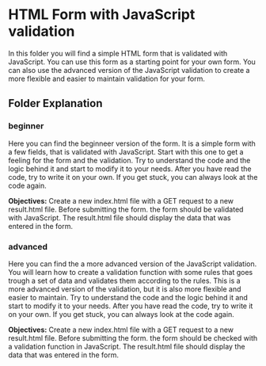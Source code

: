 # HTML Form with JavaScript validation

In this folder you will find a simple HTML form that is validated with JavaScript. You can use this form as a starting point for your own form. You can also use the advanced version of the JavaScript validation to create a more flexible and easier to maintain validation for your form.

## Folder Explanation

### beginner

Here you can find the beginneer version of the form. It is a simple form with a few fields, that is validated with JavaScript. Start with this one to get a feeling for the form and the validation. Try to understand the code and the logic behind it and start to modify it to your needs. After you have read the code, try to write it on your own. If you get stuck, you can always look at the code again.

**Objectives:** Create a new index.html file with a GET request to a new result.html file. Before submitting the form. the form should be validated with JavaScript. The result.html file should display the data that was entered in the form.

### advanced

Here you can find the a more advanced version of the JavaScript validation. You will learn how to create a validation function with some rules that goes trough a set of data and validates them according to the rules. This is a more advanced version of the validation, but it is also more flexible and easier to maintain. Try to understand the code and the logic behind it and start to modify it to your needs. After you have read the code, try to write it on your own. If you get stuck, you can always look at the code again.

**Objectives:** Create a new index.html file with a GET request to a new result.html file. Before submitting the form. the form should be checked with a validation function in JavaScript. The result.html file should display the data that was entered in the form.
